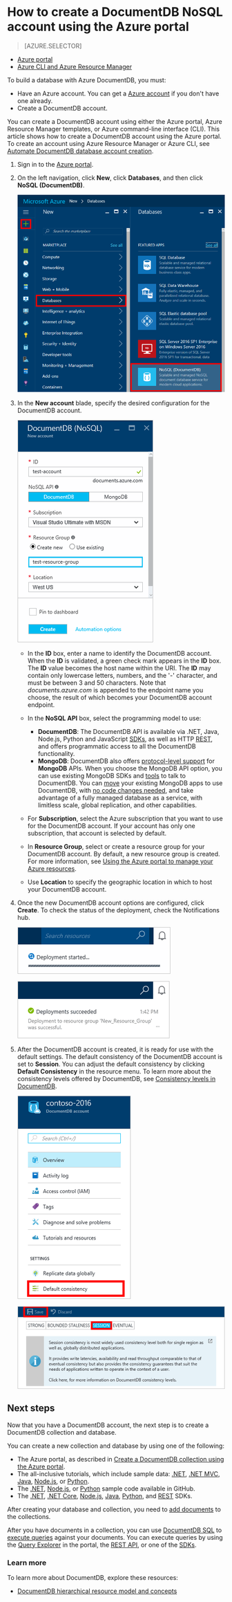 <properties
    pageTitle="How to create a DocumentDB account | Azure"
    description="Build a NoSQL database with Azure DocumentDB. Follow these instructions to create a DocumentDB account and start building your blazing fast, global-scale NoSQL database."
    keywords="build a database"
    services="documentdb"
    documentationcenter=""
    author="mimig1"
    manager="jhubbard"
    editor="monicar" />
<tags
    ms.assetid="0e7f8488-7bb7-463e-b6fd-3ae91a02c03a"
    ms.service="documentdb"
    ms.workload="data-services"
    ms.tgt_pltfrm="na"
    ms.devlang="na"
    ms.topic="get-started-article"
    ms.date="02/10/2017"
    wacn.date=""
    ms.author="mimig" />

# How to create a DocumentDB NoSQL account using the Azure portal
> [AZURE.SELECTOR]
- [Azure portal](/documentation/articles/documentdb-create-account/)
- [Azure CLI and Azure Resource Manager](/documentation/articles/documentdb-automation-resource-manager-cli/)

To build a database with Azure DocumentDB, you must:

- Have an Azure account. You can get a [Azure account](/pricing/1rmb-trial/) if you don't have one already.
- Create a DocumentDB account.  

You can create a DocumentDB account using either the Azure portal, Azure Resource Manager templates, or Azure command-line interface (CLI). This article shows how to create a DocumentDB account using the Azure portal. To create an account using Azure Resource Manager or Azure CLI, see [Automate DocumentDB database account creation](/documentation/articles/documentdb-automation-resource-manager-cli/).

1. Sign in to the [Azure portal](https://portal.azure.cn/).
2. On the left navigation, click **New**, click **Databases**, and then click **NoSQL (DocumentDB)**.

   ![Screen shot of the Azure portal, highlighting More Services, and NoSQL (DocumentDB))](./media/documentdb-create-account/create-nosql-db-databases-json-tutorial-1.png)  
3. In the **New account** blade, specify the desired configuration for the DocumentDB account.

    ![Screen shot of the New DocumentDB blade](./media/documentdb-create-account/create-nosql-db-databases-json-tutorial-2.png)

   - In the **ID** box, enter a name to identify the DocumentDB account.  When the **ID** is validated, a green check mark appears in the **ID** box. The **ID** value becomes the host name within the URI. The **ID** may contain only lowercase letters, numbers, and the '-' character, and must be between 3 and 50 characters. Note that *documents.azure.com* is appended to the endpoint name you choose, the result of which becomes your DocumentDB account endpoint.
   - In the **NoSQL API** box, select the programming model to use:

     - **DocumentDB**: The DocumentDB API is available via .NET, Java, Node.js, Python and JavaScript [SDKs](/documentation/articles/documentdb-sdk-dotnet/), as well as HTTP [REST](https://msdn.microsoft.com/zh-cn/library/azure/dn781481.aspx), and offers programmatic access to all the DocumentDB functionality.
     - **MongoDB**: DocumentDB also offers [protocol-level support](/documentation/articles/documentdb-protocol-mongodb/) for **MongoDB** APIs. When you choose the MongoDB API option, you can use existing MongoDB SDKs and [tools](/documentation/articles/documentdb-mongodb-mongochef/) to talk to DocumentDB. You can [move](/documentation/articles/documentdb-import-data/) your existing MongoDB apps to use DocumentDB, with [no code changes needed](/documentation/articles/documentdb-connect-mongodb-account/), and take advantage of a fully managed database as a service, with limitless scale, global replication, and other capabilities.
   - For **Subscription**, select the Azure subscription that you want to use for the DocumentDB account. If your account has only one subscription, that account is selected by default.
   - In **Resource Group**, select or create a resource group for your DocumentDB account.  By default, a new resource group is created. For more information, see [Using the Azure portal to manage your Azure resources](/documentation/articles/resource-group-portal/).
   - Use **Location** to specify the geographic location in which to host your DocumentDB account.
4. Once the new DocumentDB account options are configured, click **Create**. To check the status of the deployment, check the Notifications hub.  

   ![Create databases quickly - Screen shot of the Notifications hub, showing that the DocumentDB account is being created](./media/documentdb-create-account/create-nosql-db-databases-json-tutorial-4.png)  

   ![Screen shot of the Notifications hub, showing that the DocumentDB account was created successfully and deployed to a resource group - Online database creator notification](./media/documentdb-create-account/create-nosql-db-databases-json-tutorial-5.png)
5. After the DocumentDB account is created, it is ready for use with the default settings. The default consistency of the DocumentDB account is set to **Session**.  You can adjust the default consistency by clicking **Default Consistency** in the resource menu. To learn more about the consistency levels offered by DocumentDB, see [Consistency levels in DocumentDB](/documentation/articles/documentdb-consistency-levels/).

   ![Screen shot of the Resource Group blade - begin application development](./media/documentdb-create-account/create-nosql-db-databases-json-tutorial-6.png)  

   ![Screen shot of the Consistency Level blade - Session Consistency](./media/documentdb-create-account/create-nosql-db-databases-json-tutorial-7.png)  

[How to: Create a DocumentDB account]: #Howto
[Next steps]: #NextSteps


## Next steps
Now that you have a DocumentDB account, the next step is to create a DocumentDB collection and database.

You can create a new collection and database by using one of the following:

- The Azure portal, as described in [Create a DocumentDB collection using the Azure portal](/documentation/articles/documentdb-create-collection/).
- The all-inclusive tutorials, which include sample data: [.NET](/documentation/articles/documentdb-get-started/), [.NET MVC](/documentation/articles/documentdb-dotnet-application/), [Java](/documentation/articles/documentdb-java-application/), [Node.js](/documentation/articles/documentdb-nodejs-application/), or [Python](/documentation/articles/documentdb-python-application/).
- The [.NET](/documentation/articles/documentdb-dotnet-samples/#database-examples/), [Node.js](/documentation/articles/documentdb-nodejs-samples/#database-examples/), or [Python](/documentation/articles/documentdb-python-samples/#database-examples/) sample code available in GitHub.
- The [.NET](/documentation/articles/documentdb-sdk-dotnet/), [.NET Core](/documentation/articles/documentdb-sdk-dotnet-core/), [Node.js](/documentation/articles/documentdb-sdk-node/), [Java](/documentation/articles/documentdb-sdk-java/), [Python](/documentation/articles/documentdb-sdk-python/), and [REST](https://msdn.microsoft.com/zh-cn/library/azure/mt489072.aspx) SDKs.

After creating your database and collection, you need to [add documents](/documentation/articles/documentdb-view-json-document-explorer/) to the collections.

After you have documents in a collection, you can use [DocumentDB SQL](/documentation/articles/documentdb-sql-query/) to [execute queries](/documentation/articles/documentdb-sql-query/#executing-sql-queries/) against your documents. You can execute queries by using the [Query Explorer](/documentation/articles/documentdb-query-collections-query-explorer/) in the portal, the [REST API](https://msdn.microsoft.com/zh-cn/library/azure/dn781481.aspx), or one of the [SDKs](/documentation/articles/documentdb-sdk-dotnet/).

### Learn more
To learn more about DocumentDB, explore these resources:

- [DocumentDB hierarchical resource model and concepts](/documentation/articles/documentdb-resources/)
